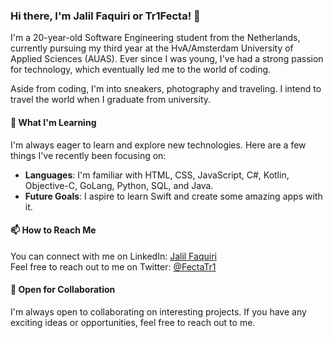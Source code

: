 ### Hi there, I'm Jalil Faquiri or Tr1Fecta! 👋

I'm a 20-year-old Software Engineering student from the Netherlands, currently pursuing my third year at the HvA/Amsterdam University of Applied Sciences (AUAS). Ever since I was young, I've had a strong passion for technology, which eventually led me to the world of coding.

Aside from coding, I'm into sneakers, photography and traveling. I intend to travel the world when I graduate from university. 


#### 🌱 What I'm Learning

I'm always eager to learn and explore new technologies. Here are a few things I've recently been focusing on:

- **Languages**: I'm familiar with HTML, CSS, JavaScript, C#, Kotlin, Objective-C, GoLang, Python, SQL, and Java.
- **Future Goals**: I aspire to learn Swift and create some amazing apps with it.

#### 📫 How to Reach Me

You can connect with me on LinkedIn: [Jalil Faquiri](https://www.linkedin.com/in/jalil-faquiri-226553267/)  
Feel free to reach out to me on Twitter: [@FectaTr1](https://twitter.com/FectaTr1)

#### 🤝 Open for Collaboration

I'm always open to collaborating on interesting projects. If you have any exciting ideas or opportunities, feel free to reach out to me.

<!--
**Tr1Fecta-7/Tr1Fecta-7** is a ✨ _special_ ✨ repository because its `README.md` (this file) appears on your GitHub profile.

#### 🌟 Open Source Contributions

I'm an active contributor to open source projects, and I find joy in collaborating with others. Here are a few notable contributions:

- [Project 1](link-to-project-1): Brief description of your contribution.
- [Project 2](link-to-project-2): Brief description of your contribution.
- [Project 3](link-to-project-3): Brief description of your contribution.


Here are some ideas to get you started:

- 🔭 I’m currently working on ...
- 🌱 I’m currently learning ...
- 👯 I’m looking to collaborate on ...
- 🤔 I’m looking for help with ...
- 💬 Ask me about ...
- 📫 How to reach me: ...
- 😄 Pronouns: ...
- ⚡ Fun fact: ...
-->
